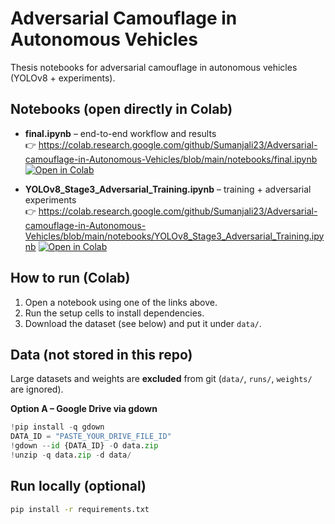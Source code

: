 # Adversarial Camouflage in Autonomous Vehicles

Thesis notebooks for adversarial camouflage in autonomous vehicles (YOLOv8 + experiments).

## Notebooks (open directly in Colab)
- **final.ipynb** – end-to-end workflow and results  
  👉 https://colab.research.google.com/github/Sumanjali23/Adversarial-camouflage-in-Autonomous-Vehicles/blob/main/notebooks/final.ipynb
  [![Open in Colab](https://colab.research.google.com/assets/colab-badge.svg)](https://colab.research.google.com/github/Sumanjali23/Adversarial-camouflage-in-Autonomous-Vehicles/blob/main/notebooks/final.ipynb)


- **YOLOv8_Stage3_Adversarial_Training.ipynb** – training + adversarial experiments  
  👉 https://colab.research.google.com/github/Sumanjali23/Adversarial-camouflage-in-Autonomous-Vehicles/blob/main/notebooks/YOLOv8_Stage3_Adversarial_Training.ipynb
  [![Open in Colab](https://colab.research.google.com/assets/colab-badge.svg)](https://colab.research.google.com/github/Sumanjali23/Adversarial-camouflage-in-Autonomous-Vehicles/blob/main/notebooks/YOLOv8_Stage3_Adversarial_Training.ipynb)


## How to run (Colab)
1. Open a notebook using one of the links above.
2. Run the setup cells to install dependencies.
3. Download the dataset (see below) and put it under `data/`.

## Data (not stored in this repo)
Large datasets and weights are **excluded** from git (`data/`, `runs/`, `weights/` are ignored).

**Option A – Google Drive via gdown**
```python
!pip install -q gdown
DATA_ID = "PASTE_YOUR_DRIVE_FILE_ID"
!gdown --id {DATA_ID} -O data.zip
!unzip -q data.zip -d data/
```
## Run locally (optional)
```bash
pip install -r requirements.txt
